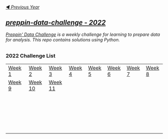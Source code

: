 <h6><a href="https://github.com/PTettey/Data-Prepping/tree/main/Preppin-data-challenge/2021">◀  Previous Year 
 
## preppin-data-challenge - 2022

[Preppin' Data Challenge](https://preppindata.blogspot.com/) is a weekly challenge for learning to prepare data for analysis. This repo contains solutions using Python.


### 2022 Challenge List

<table>
  <tr>
    <td><a href="https://github.com/PTettey/Data-Prepping/blob/main/Preppin-data-challenge/2022/Week%201/WK1-Parental%20Contact%20Details.ipynb">Week 1</a>&nbsp;&nbsp;&nbsp;&nbsp;</td>
    <td><a href="https://github.com/PTettey/Data-Prepping/blob/main/Preppin-data-challenge/2022/Week%202/WK2-Birthday%20Cakes.ipynb">Week 2</a></td>
    <td><a href="https://github.com/PTettey/Data-Prepping/blob/main/Preppin-data-challenge/2022/Week%203/WK3-Passing%20Grades.ipynb">Week 3</a></td>
    <td><a href="https://github.com/PTettey/Data-Prepping/blob/main/Preppin-data-challenge/2022/Week%204/WK4-Travel%20Plans.ipynb">Week 4</a></td>
    <td><a href="https://github.com/PTettey/Data-Prepping/blob/main/Preppin-data-challenge/2022/Week%205/WK5-Setting%20Grades.ipynb">Week 5</a></td>
    <td><a href="https://github.com/PTettey/Data-Prepping/blob/main/Preppin-data-challenge/2022/Week%206/WK6%20-%207%20letter%20Scrabble%20words.ipynb">Week 6</a></td>
    <td><a href="https://github.com/PTettey/Data-Prepping/blob/main/Preppin-data-challenge/2022/Week%207/WK7-Call%20Center%20Agent%20Metrics.ipynb">Week 7</a></td>
    <td><a href="https://github.com/PTettey/Data-Prepping/blob/main/Preppin-data-challenge/2022/Week%208/WK8-PokeMOn%20Evolution%20Stats.ipynb">Week 8</a></td>
  </tr>
  <tr>
    <td><a href="https://github.com/PTettey/Data-Prepping/blob/main/Preppin-data-challenge/2022/Week%209/WK9-Customer%20Classifications.ipynb">Week 9</a>&nbsp;&nbsp;&nbsp;&nbsp;</td>
    <td><a href="https://github.com/PTettey/Data-Prepping/blob/main/Preppin-data-challenge/2022/Week%2010/WK10-The%20Bechdel%20Test.ipynb">Week 10</a></td>
    <td><a href=" ">Week 11</a></td>
    <td><a href=" "> </a></td>
    <td><a href=" "> </a></td>
    <td><a href=" "> </a></td>
    <td><a href=" "> </a></td>
    <td><a href=" "> </a></td>
  </tr>
  <tr>
    <td><a href=" "> </a>&nbsp;&nbsp;&nbsp;&nbsp;</td>
    <td><a href=" "> </a></td>
    <td><a href=" "> </a></td>
    <td><a href=" "> </a></td>
    <td><a href=" "> </a></td>
    <td><a href=" "> </a></td>
    <td><a href=" d"> </a></td>
    <td><a href=" "> </a></td>
  </tr>
  <tr>
    <td><a href=" "> </a>&nbsp;&nbsp;&nbsp;&nbsp;</td>
    <td><a href=" "> </a></td>
    <td><a href=" d"> </a></td>
    <td><a href=" "> </a></td>
    <td><a href=" "> </a></td>
    <td><a href=" "> </a></td>
    <td><a href=" "> </a></td>
    <td></td>
  </tr>
  <tr>
    <td><a href=" "> </a>&nbsp;&nbsp;&nbsp;&nbsp;</td>
    <td><a href=" "> </a></td>
    <td><a href=" "> </a></td>
    <td><a href=" "> </a></td>
    <td><a href=" "> </a></td>
    <td><a href=" "> </a></td>
    <td><a href=" "> </a></td>
    <td></td>
  </tr>
  <tr>
    <td><a href=" "> </a>&nbsp;&nbsp;&nbsp;&nbsp;</td>
    <td><a href=" "> </a></td>
    <td><a href=" "> </a></td>
    <td><a href=" "> </a></td>
    <td><a href=" "> </a></td>
    <td><a href=" "> </a></td>
    <td><a href=" "> </a></td>
    <td></td>
  </tr>
  <tr>
    <td><a href=" "> </a>&nbsp;&nbsp;&nbsp;&nbsp;</td>
    <td><a href=" "> </a></td>
    <td><a href=" "> </a></td>
    <td><a href=" "> </a></td>
    <td><a href=" "> </a></td>
    <td><a href=" "> </a></td>
    <td><a href=" "> </a></td>
    <td></td>
  </tr>

</table>

